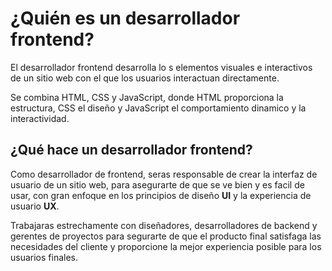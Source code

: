 # ¿Quién es un desarrollador frontend?

El desarrollador frontend desarrolla lo s elementos visuales e interactivos de un sitio web con el que los usuarios interactuan directamente.

Se combina HTML, CSS y JavaScript, donde HTML proporciona la estructura, CSS el diseño y JavaScript el comportamiento dinamico y la interactividad.

## ¿Qué hace un desarrollador frontend?

Como desarrollador de frontend, seras responsable de crear la interfaz de usuario de un sitio web, para asegurarte de que se ve bien y es facil de usar, con gran enfoque en los principios de diseño **UI** y la experiencia de usuario **UX**.

Trabajaras estrechamente con diseñadores, desarrolladores de backend y gerentes de proyectos para segurarte de que el producto final satisfaga las necesidades del cliente y proporcione la mejor experiencia posible para los usuarios finales.
